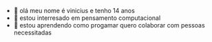 - 👋 olá meu nome é vinicius e tenho 14 anos
- 👀 estou interresado em pensamento computacional
- 🌱 estou aprendendo como progamar
    quero colaborar com pessoas necessitadas
